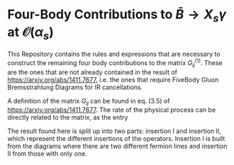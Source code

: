 # Four-Body Contributions to $\bar{B} \to X_{s}\gamma$ at $\mathcal{O}(\alpha_{s})$

This Repository contains the rules and expressions that are necessary to construct the remaining four body contributions to the matrix $G^{(1)}_{ij}$.
These are the ones that are not already contained in the result of https://arxiv.org/abs/1411.7677, i.e. the ones that require FiveBody Gluon Bremsstrahlung Diagrams for IR cancellations.

A definition of the matrix $G_{ij}$ can be found in eq. (3.5) of https://arxiv.org/abs/1411.7677. 
The rate of the physical process can be directly related to the matrix, as the entry 

The result found here is split up into two parts: insertion I and insertion II, which represent the different insertions of the operators.
Insertion I is built from the diagrams where there are two different fermion lines and insertion II from those with only one.

